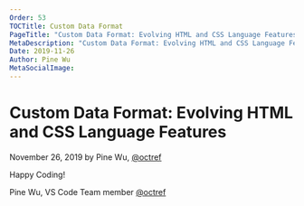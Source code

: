 ```yaml
---
Order: 53
TOCTitle: Custom Data Format
PageTitle: "Custom Data Format: Evolving HTML and CSS Language Features"
MetaDescription: "Custom Data Format: Evolving HTML and CSS Language Features"
Date: 2019-11-26
Author: Pine Wu
MetaSocialImage:
---
```


# Custom Data Format: Evolving HTML and CSS Language Features

November 26, 2019 by Pine Wu, [@octref](https://github.com/octref)

Happy Coding!

Pine Wu, VS Code Team member [@octref](https://github.com/octref)